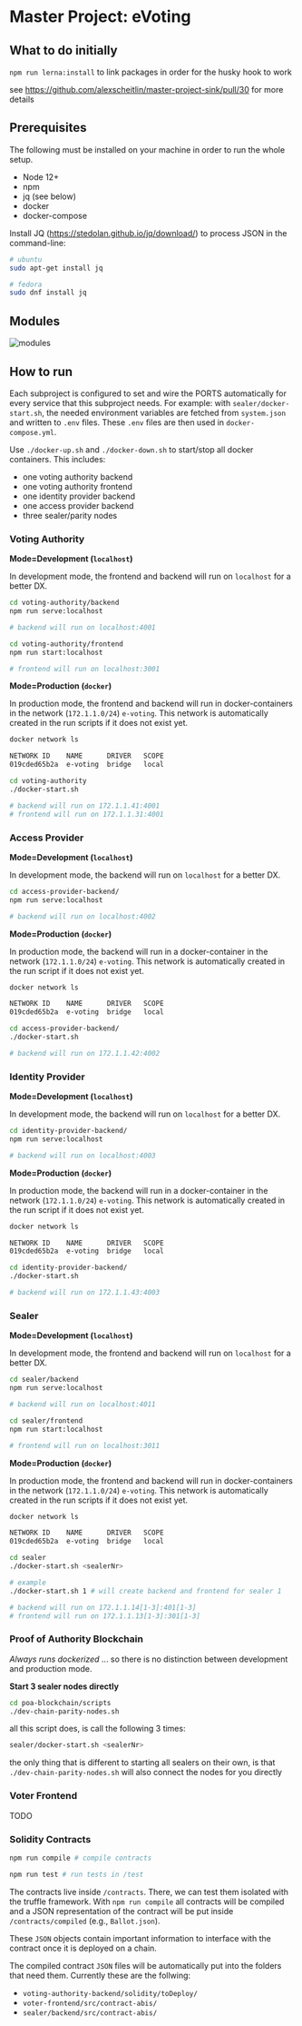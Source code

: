 # Master Project: eVoting

## What to do initially

`npm run lerna:install` to link packages in order for the husky hook to work

see https://github.com/alexscheitlin/master-project-sink/pull/30 for more details

## Prerequisites

The following must be installed on your machine in order to run the whole setup.

- Node 12+
- npm
- jq (see below)
- docker
- docker-compose

Install JQ (https://stedolan.github.io/jq/download/) to process JSON in the command-line:

```bash
# ubuntu
sudo apt-get install jq

# fedora
sudo dnf install jq
```

## Modules

![modules](./assets/eVoting.svg)

## How to run

Each subproject is configured to set and wire the PORTS automatically for every service that this subproject needs. For example: with `sealer/docker-start.sh`, the needed environment variables are fetched from `system.json` and written to `.env` files. These `.env` files are then used in `docker-compose.yml`.

Use `./docker-up.sh` and `./docker-down.sh` to start/stop all docker containers. This includes:

- one voting authority backend
- one voting authority frontend
- one identity provider backend
- one access provider backend
- three sealer/parity nodes

### Voting Authority

**Mode=Development (`localhost`)**

In development mode, the frontend and backend will run on `localhost` for a better DX.

```bash
cd voting-authority/backend
npm run serve:localhost

# backend will run on localhost:4001
```

```bash
cd voting-authority/frontend
npm run start:localhost

# frontend will run on localhost:3001
```

**Mode=Production (`docker`)**

In production mode, the frontend and backend will run in docker-containers in the network (`172.1.1.0/24`) `e-voting`. This network is automatically created in the run scripts if it does not exist yet.

```bash
docker network ls

NETWORK ID    NAME      DRIVER   SCOPE
019cded65b2a  e-voting  bridge   local
```

```bash
cd voting-authority
./docker-start.sh

# backend will run on 172.1.1.41:4001
# frontend will run on 172.1.1.31:4001
```

### Access Provider

**Mode=Development (`localhost`)**

In development mode, the backend will run on `localhost` for a better DX.

```bash
cd access-provider-backend/
npm run serve:localhost

# backend will run on localhost:4002
```

**Mode=Production (`docker`)**

In production mode, the backend will run in a docker-container in the network (`172.1.1.0/24`) `e-voting`. This network is automatically created in the run script if it does not exist yet.

```bash
docker network ls

NETWORK ID    NAME      DRIVER   SCOPE
019cded65b2a  e-voting  bridge   local
```

```bash
cd access-provider-backend/
./docker-start.sh

# backend will run on 172.1.1.42:4002
```

### Identity Provider

**Mode=Development (`localhost`)**

In development mode, the backend will run on `localhost` for a better DX.

```bash
cd identity-provider-backend/
npm run serve:localhost

# backend will run on localhost:4003
```

**Mode=Production (`docker`)**

In production mode, the backend will run in a docker-container in the network (`172.1.1.0/24`) `e-voting`. This network is automatically created in the run script if it does not exist yet.

```bash
docker network ls

NETWORK ID    NAME      DRIVER   SCOPE
019cded65b2a  e-voting  bridge   local
```

```bash
cd identity-provider-backend/
./docker-start.sh

# backend will run on 172.1.1.43:4003
```

### Sealer

**Mode=Development (`localhost`)**

In development mode, the frontend and backend will run on `localhost` for a better DX.

```bash
cd sealer/backend
npm run serve:localhost

# backend will run on localhost:4011
```

```bash
cd sealer/frontend
npm run start:localhost

# frontend will run on localhost:3011
```

**Mode=Production (`docker`)**

In production mode, the frontend and backend will run in docker-containers in the network (`172.1.1.0/24`) `e-voting`. This network is automatically created in the run scripts if it does not exist yet.

```bash
docker network ls

NETWORK ID    NAME      DRIVER   SCOPE
019cded65b2a  e-voting  bridge   local
```

```bash
cd sealer
./docker-start.sh <sealerNr>

# example
./docker-start.sh 1 # will create backend and frontend for sealer 1

# backend will run on 172.1.1.14[1-3]:401[1-3]
# frontend will run on 172.1.1.13[1-3]:301[1-3]
```

### Proof of Authority Blockchain

_Always runs dockerized_ ... so there is no distinction between development and production mode.

**Start 3 sealer nodes directly**

```bash
cd poa-blockchain/scripts
./dev-chain-parity-nodes.sh
```

all this script does, is call the following 3 times:

```bash
sealer/docker-start.sh <sealerNr>
```

the only thing that is different to starting all sealers on their own, is that `./dev-chain-parity-nodes.sh` will also connect the nodes for you directly

### Voter Frontend

TODO

### Solidity Contracts

```bash
npm run compile # compile contracts

npm run test # run tests in /test
```

The contracts live inside `/contracts`. There, we can test them isolated with the truffle framework. With `npm run compile` all contracts will be compiled and a JSON representation of the contract will be put inside `/contracts/compiled` (e.g., `Ballot.json`).

These `JSON` objects contain important information to interface with the contract once it is deployed on a chain.

The compiled contract `JSON` files will be automatically put into the folders that need them. Currently these are the follwing:

- `voting-authority-backend/solidity/toDeploy/`
- `voter-frontend/src/contract-abis/`
- `sealer/backend/src/contract-abis/`
